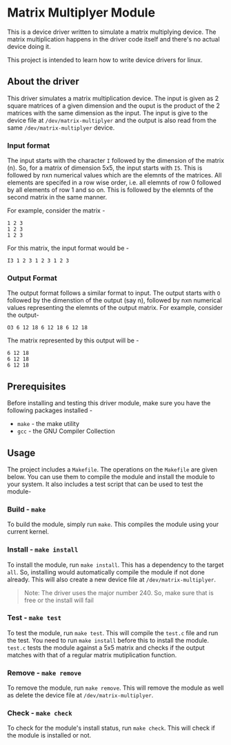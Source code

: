 # Matrix Multiplyer Module
This is a device driver written to simulate a matrix multiplying device. The matrix multiplication happens in the driver code itself and there's no actual device doing it.

This project is intended to learn how to write device drivers for linux.

## About the driver
This driver simulates a matrix multiplication device. The input is given as 2 square matrices of a given dimension and the ouput is the product of the 2 matrices with the same dimension as the input. The input is give to the device file at `/dev/matrix-multiplyer` and the output is also read from the same `/dev/matrix-multiplyer` device.
### Input format
The input starts with the character `I` followed by the dimension of the matrix (n). So, for a matrix of dimension 5x5, the input starts with `I5`.
This is followed by nxn numerical values which are the elemnts of the matrices. All elements are specifed in a row wise order, i.e. all elemnts of row 0 followed by all elements of row 1 and so on. This is followed by the elemnts of the second matrix in the same manner.

For example, consider the matrix -
```
1 2 3
1 2 3
1 2 3
```

For this matrix, the input format would be -
```
I3 1 2 3 1 2 3 1 2 3
```

### Output Format
The output format follows a similar format to input. The output starts with `O` followed by the dimenstion of the output (say n), followed by nxn numerical values representing the elemnts of the output matrix.
For example, consider the output-
```
O3 6 12 18 6 12 18 6 12 18
```

The matrix represented by this output will be -
```
6 12 18
6 12 18
6 12 18
```

## Prerequisites
Before installing and testing this driver module, make sure you have the following packages installed -
- `make` - the make utility
- `gcc` - the GNU Compiler Collection

## Usage
The project includes a `Makefile`. The operations on the `Makefile` are given below. You can use them to compile the module and install the module to your system. It also includes a test script that can be used to test the module-

### Build - `make`
To build the module, simply run `make`. This compiles the module using your current kernel.

### Install - `make install`
To install the module, run `make install`. This has a dependency to the target `all`. So, installing would automatically compile the module if not done already.
This will also create a new device file at `/dev/matrix-multiplyer`.
> Note: The driver uses the major number 240. So, make sure that is free or the install will fail

### Test - `make test`
To test the module, run `make test`. This will compile the `test.c` file and run the test. You need to run `make install` before this to install the module.
`test.c` tests the module against a 5x5 matrix and checks if the output matches with that of a regular matrix mutiplication function.

### Remove - `make remove`
To remove the module, run `make remove`. This will remove the module as well as delete the device file at `/dev/matrix-multiplyer`.

### Check - `make check`
To check for the module's install status, run `make check`. This will check if the module is installed or not.
